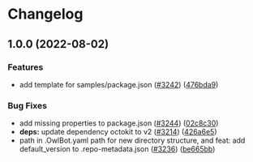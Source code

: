# Changelog

## 1.0.0 (2022-08-02)


### Features

* add template for samples/package.json ([#3242](https://github.com/googleapis/google-cloud-node/issues/3242)) ([476bda9](https://github.com/googleapis/google-cloud-node/commit/476bda9b0561ab880748f4f4a0c40a5bac201e2b))


### Bug Fixes

* add missing properties to package.json ([#3244](https://github.com/googleapis/google-cloud-node/issues/3244)) ([02c8c30](https://github.com/googleapis/google-cloud-node/commit/02c8c30d1f058b81d6f644aa6a8f931c318f0818))
* **deps:** update dependency octokit to v2 ([#3214](https://github.com/googleapis/google-cloud-node/issues/3214)) ([426a6e5](https://github.com/googleapis/google-cloud-node/commit/426a6e5a133ffe79a145182925bf576390735382))
* path in .OwlBot.yaml path for new directory structure, and feat: add default_version to .repo-metadata.json ([#3236](https://github.com/googleapis/google-cloud-node/issues/3236)) ([be665bb](https://github.com/googleapis/google-cloud-node/commit/be665bbb451ebcbb25dddf738d19d3fb775670b7))
